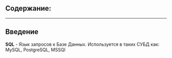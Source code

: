 ## Содержание:

---
## Введение
**SQL** - Язык запросов к Базе Данных. Используется в таких СУБД как: MySQL, PostgreSQL, MSSQl